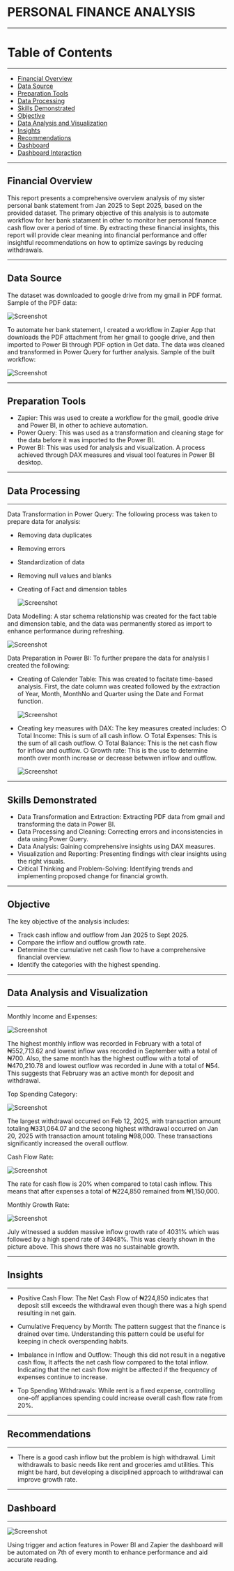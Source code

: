 # PERSONAL FINANCE ANALYSIS
----
# Table of Contents
----
- [Financial Overview](#financial-overview)
- [Data Source](#data-source)
- [Preparation Tools](#preparation-tools)
- [Data Processing](#data-processing)
- [Skills Demonstrated](#skills-demonstrated)
- [Objective](#objective)
- [Data Analysis and Visualization](#data-analysis-and-visualization)
- [Insights](#insights)
- [Recommendations](#recommendations)
- [Dashboard](#dashboard)
- [Dashboard Interaction](https://app.powerbi.com/groups/me/list?experience=power-bi)

----

## Financial Overview
This report presents a comprehensive overview analysis of my sister personal bank statement from Jan 2025 to Sept 2025, based on the provided dataset. The primary objective of this analysis is to automate workflow for her bank statament in other to monitor her personal finance cash flow over a period of time. By extracting these financial insights, this report will provide clear meaning into financial performance and offer insightful recommendations on how to optimize savings by reducing withdrawals.

----

## Data Source
The dataset was downloaded to google drive from my gmail in PDF format.
Sample of the PDF data:

![Screenshot](/Project/screenshot%20075222.png)

To automate her bank statement, I created a workflow in Zapier App that downloads the PDF attachment from her gmail to google drive, and then imported to Power Bi through PDF option in Get data. The data was cleaned and transformed in Power Query for further analysis.
Sample of the built workflow:

![Screenshot](/Project/Screenshot%20105425.png)

----

## Preparation Tools
  - Zapier: This was used to create a workflow for the gmail, goodle drive and Power BI, in other to achieve automation.
  - Power Query: This was used as a transformation and cleaning stage for the data before it was imported to the Power BI.
  - Power BI: This was used for analysis and visualization. A process achieved through DAX measures and visual tool  features in Power BI desktop.

----

## Data Processing
----
Data Transformation in Power Query: The following process was taken to prepare data for analysis:
  - Removing data duplicates
  - Removing errors
  - Standardization of data
  - Removing null values and blanks
  - Creating of Fact and dimension tables
    
    ![Screenshot](/Project/Screenshot%20233138.png)

Data Modelling: A star schema relationship was created for the fact table and dimension table, and the data was permanently stored as import to enhance performance during refreshing.

![Screenshot](/Project/screenshot%20044827.png)

Data Preparation in Power BI: To further prepare the data for analysis I created the following:
   - Creating of Calender Table: This was created to facitate time-based analysis. First, the date column was created followed by the extraction of Year, Month, MonthNo and Quarter using the Date and Format function.
     
     ![Screenshot](/Project/Screenshot%20044606.png) 

   - Creating key measures with DAX: The key measures created includes:
        ○ Total Income: This is sum of all cash inflow.
        ○ Total Expenses: This is the sum of all cash outflow.
        ○ Total Balance: This is the net cash flow for inflow and outflow.
        ○ Growth rate: This is the use to determine month over month increase or decrease betwwen inflow and outflow.
     
        ![Screenshot](/Project/Screenshot%20013439.png)

----

## Skills Demonstrated
   - Data Transformation and Extraction: Extracting PDF data from gmail and transforming the data in Power BI.
   - Data Processing and Cleaning: Correcting errors and inconsistencies in data using Power Query.
   - Data Analysis: Gaining comprehensive insights using DAX measures.
   - Visualization and Reporting: Presenting findings with clear insights using the right visuals.
   - Critical Thinking and Problem-Solving: Identifying trends and implementing proposed change for financial growth.

----

## Objective
The key objective of the analysis includes:
   - Track cash inflow and outflow from Jan 2025 to Sept 2025.
   - Compare the inflow and outflow growth rate.
   - Determine the cumulative net cash flow to have a comprehensive financial overview.
   - Identify the categories with the highest spending.

----

## Data Analysis and Visualization
----
Monthly Income and Expenses:

![Screenshot](/Project/Screenshot%20013229.png)

The highest monthly inflow was recorded in February with a total of ₦552,713.62 and lowest inflow was recorded in September with a total of ₦700. Also, the same month has the highest outflow with a total of ₦470,210.78 and lowest outflow was recorded in June with a total of ₦54. This suggests that February was an active month for deposit and withdrawal.

Top Spending Category:

![Screenshot](/Project/Screenshot%20013305.png)

The largest withdrawal occurred on Feb 12, 2025, with transaction amount totaling ₦331,064.07 and the secong highest withdrawal occurred on Jan 20, 2025 with transaction amount totaling ₦98,000. These transactions significantly increased the overall outflow.

Cash Flow Rate:

![Screenshot](/Project/Screenshot%20013330.png)

The rate for cash flow is 20% when compared to total cash inflow. This means that after expenses a total of ₦224,850 remained from ₦1,150,000.

Monthly Growth Rate:

![Screenshot](/Project/Screenshot%20013210.png)

July witnessed a sudden massive inflow growth rate of 4031% which was followed by a high spend rate of 34948%. This was clearly shown in the picture above. This shows there was no sustainable growth.

----

## Insights

----

   - Positive Cash Flow: The Net Cash Flow of ₦224,850 indicates that deposit still exceeds the withdrawal even though there was a high spend resulting in net gain.

   - Cumulative Frequency by Month: The pattern suggest that the finance is drained over time. Understanding this pattern could be useful for keeping in check overspending habits.

   - Imbalance in Inflow and Outflow: Though this did not result in a negative cash flow, It affects the net cash flow compared to the total inflow. Indicating that the net cash flow might be affected if the frequency of expenses continue to increase.

   - Top Spending Withdrawals: While rent is a fixed expense, controlling one-off appliances spending could increase overall cash flow rate from 20%.

----

## Recommendations

----

   - There is a good cash inflow but the problem is high withdrawal. Limit withdrawals to basic needs like rent and groceries amd utilities. This might be hard, but developing a disciplined approach to withdrawal can improve growth rate.

----

## Dashboard

----

![Screenshot](/Project/Screenshot1%20014850.png)

Using trigger and action features in Power BI and Zapier the dashboard will be automated on 7th of every month to enhance performance and aid accurate reading.


     







    




